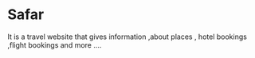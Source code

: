 # Safar
It is a travel website that gives information ,about places , hotel bookings ,flight bookings and more ....
